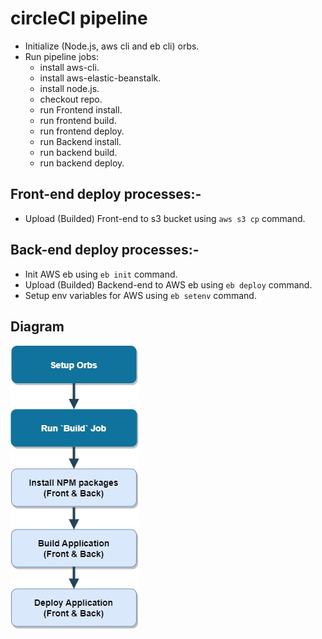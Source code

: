 # circleCI pipeline

- Initialize (Node.js, aws cli and eb cli) orbs.
- Run pipeline jobs:
  - install aws-cli.
  - install aws-elastic-beanstalk.
  - install node.js.
  - checkout repo.
  - run Frontend install.
  - run frontend build.
  - run frontend deploy.
  - run Backend install.
  - run backend build.
  - run backend deploy.

## Front-end deploy processes:-

- Upload (Builded) Front-end to s3 bucket using `aws s3 cp` command.

## Back-end deploy processes:-

- Init AWS eb using `eb init` command.
- Upload (Builded) Backend-end to AWS eb using `eb deploy` command.
- Setup env variables for AWS using `eb setenv` command.

## Diagram

![Pipeline Diagram](./diagrams/circleci_pipeline.jpg)
